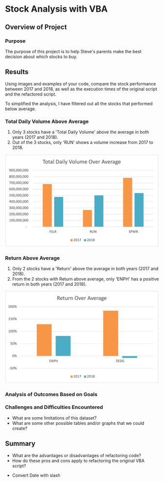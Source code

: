 # Stock Analysis with VBA

## Overview of Project
### Purpose
The purpose of this project is to help Steve's parents make the best decision about which stocks to buy.

## Results
Using images and examples of your code, compare the stock performance between 2017 and 2018, as well as the execution times of the original script and the refactored script.

To simplified the analysis, I have filtered out all the stocks that performed below average.

### Total Daily Volume Above Average
1. Only 3 stocks have a 'Total Daily Volume' above the average in both years (2017 and 2018).
2. Out of the 3 stocks, only 'RUN' shows a volume increase from 2017 to 2018.

<img src="https://github.com/juliomeza/stock-analysis/blob/main/resources/Over%20Average%20Volume.png" width="600">

### Return Above Average 
1. Only 2 stocks have a 'Return' above the average in both years (2017 and 2018).
2. From the 2 stocks with Return above average, only 'ENPH' has a positive return in both years (2017 and 2018).

<img src="https://github.com/juliomeza/stock-analysis/blob/main/resources/Over%20Average%20Return.png" width="600">

### Analysis of Outcomes Based on Goals


### Challenges and Difficulties Encountered


- What are some limitations of this dataset?
- What are some other possible tables and/or graphs that we could create?


## Summary
- What are the advantages or disadvantages of refactoring code?
- How do these pros and cons apply to refactoring the original VBA script?
* Convert Date with slash

